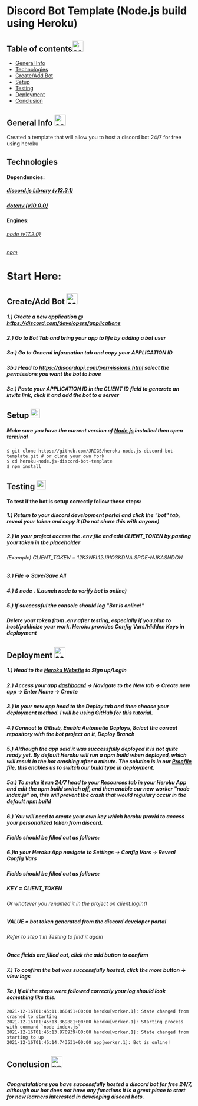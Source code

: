 



##



# **Discord Bot Template (Node.js build using Heroku)**
##

## Table of contents<img src="https://thumbs.dreamstime.com/b/checklist-icon-transparent-isolated-white-background-your-web-mobile-app-design-133862662.jpg" width="30" alt="accessibility text">

* [General Info](#General-Info)
* [Technologies](#Technologies)
* [Create/Add Bot](#Create/Add-Bot)
* [Setup](#Setup)
* [Testing](#Testing)
* [Deployment](#Deployment)
* [Conclusion](#Conclusion)

##

## General Info <img src="https://www.pngitem.com/pimgs/m/542-5427182_pencil-emoji-png-transparent-png.png" width="30" alt="accessibility text">
<p>Created a template that will allow you to host a discord bot 24/7 for free using heroku</p> 

##

## Technologies
#### Dependencies:

##### [discord.js Library (v13.3.1)](https://discord.js.org/#/)
##### [dotenv (v10.0.0)](https://www.npmjs.com/package/dotenv)

#### Engines:

###### [node (v17.2.0)](https://nodejs.org/en/about/)
###### [npm](https://docs.npmjs.com/)

##

# Start Here:

## Create/Add Bot <img src="https://www.vhv.rs/dpng/d/560-5605966_discord-bot-logo-discord-png-transparent-png.png" width="30" alt="accessibility text">

##### 1.) Create a new application @ https://discord.com/developers/applications
##### 2.) Go to Bot Tab and bring your app to life by adding a bot user
##### 3a.) Go to General information tab and copy your APPLICATION ID
##### 3b.) Head to https://discordapi.com/permissions.html select the permissions you want the bot to have
##### 3c.) Paste your APPLICATION ID in the CLIENT ID field to generate an invite link, click it and add the bot to a server

##

## Setup <img src="https://www.pngfind.com/pngs/m/48-486091_tools-icon-png-free-settings-cogwheels-transparent-png.png" width="25" alt="accessibility text">

##### Make sure you have the current version of [Node.js](https://nodejs.org/en/) installed then open terminal
```
$ git clone https://github.com/JRIGS/heroku-node.js-discord-bot-template.git # or clone your own fork
$ cd heroku-node.js-discord-bot-template
$ npm install
```
##

## Testing <img src="https://www.pinclipart.com/picdir/big/534-5348075_transparent-cpr-clipart-testing-icon-png-download.png" width="25" alt="accessibility text">
#### To test if the bot is setup correctly follow these steps:
##### 1.) Return to your discord development portal and click the "bot" tab, reveal your token and copy it (Do not share this with anyone)
##### 2.) In your project access the .env file and edit CLIENT_TOKEN by pasting your token in the placeholder
######  (Example) CLIENT_TOKEN = 12K3NFI.12J9IO3KDNA.SPOE-NJKASNDON
##### 3.) File -> Save/Save All
##### 4.) $ node . (Launch node to verify bot is online)
##### 5.) If successful the console should log "Bot is online!"
##### *Delete your token from .env after testing, especially if you plan to host/publicize your work. Heroku provides Config Vars/Hidden Keys in deployment*

##

## Deployment <img src="https://cdn.icon-icons.com/icons2/1875/PNG/512/deploy_120090.png" width="30" alt="accessibility text">
##### 1.) Head to the [Heroku Website](https://id.heroku.com/login) to Sign up/Login
##### 2.) Access your app [dashboard](https://dashboard.heroku.com/apps) -> Navigate to the New tab -> Create new app -> Enter Name -> Create
##### 3.) In your new app head to the Deploy tab and then choose your deployment method. I will be using GitHub for this tutorial.
##### 4.) Connect to Github, Enable Automatic Deploys, Select the correct repository with the bot project on it, Deploy Branch
##### 5.) Although the app said it was successfully deployed it is not quite ready yet. By default Heroku will run a npm build when deployed, which will result in the bot crashing after a minute. The solution is in our [Procfile](https://devcenter.heroku.com/articles/procfile) file, this enables us to switch our build type in deployment.
##### 5a.) To make it run 24/7 head to your Resources tab in your Heroku App and edit the npm build switch off, and then enable our new worker "node index.js" on, this will prevent the crash that would regulary occur in the default npm build
##### 6.) You will need to create your own key which heroku provid to access your personalized token from discord.
##### Fields should be filled out as follows:
##### 6.)in your Heroku App navigate to Settings -> Config Vars -> Reveal Config Vars
##### Fields should be filled out as follows:
##### KEY = CLIENT_TOKEN
###### Or whatever you renamed it in the project on client.login()
##### VALUE = bot token generated from the discord developer portal
###### Refer to step 1 in Testing to find it again
##### Once fields are filled out, click the add button to confirm
##### 7.) To confirm the bot was successfully hosted, click the more button -> view logs
##### 7a.) If all the steps were followed correctly your log should look something like this:
```
2021-12-16T01:45:11.060451+00:00 heroku[worker.1]: State changed from crashed to starting
2021-12-16T01:45:13.369881+00:00 heroku[worker.1]: Starting process with command `node index.js`
2021-12-16T01:45:13.970939+00:00 heroku[worker.1]: State changed from starting to up
2021-12-16T01:45:14.743531+00:00 app[worker.1]: Bot is online! 
```
##

## Conclusion <img src="https://library.kissclipart.com/20191116/ryw/kissclipart-brain-icon-science-icon-29eedbb4529d8f94.png" width="30" alt="accessibility text">
######
##### Congratulations you have successfully hosted a discord bot for free 24/7, although our bot does not have any functions it is a great place to start for new learners interested in developing discord bots.
